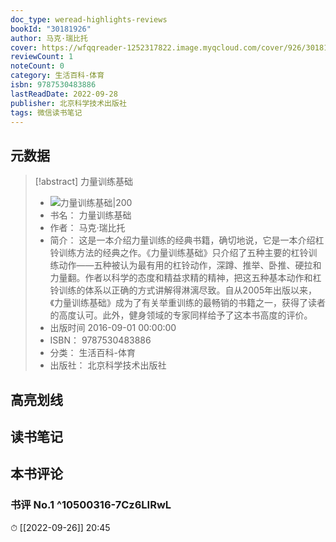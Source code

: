 ```yaml
---
doc_type: weread-highlights-reviews
bookId: "30181926"
author: 马克·瑞比托
cover: https://wfqqreader-1252317822.image.myqcloud.com/cover/926/30181926/t7_30181926.jpg
reviewCount: 1
noteCount: 0
category: 生活百科-体育
isbn: 9787530483886
lastReadDate: 2022-09-28
publisher: 北京科学技术出版社
tags: 微信读书笔记
---
```


## 元数据

> [!abstract] 力量训练基础
> - ![ 力量训练基础|200](https://wfqqreader-1252317822.image.myqcloud.com/cover/926/30181926/t7_30181926.jpg)
> - 书名： 力量训练基础
> - 作者： 马克·瑞比托
> - 简介： 这是一本介绍力量训练的经典书籍，确切地说，它是一本介绍杠铃训练方法的经典之作。《力量训练基础》只介绍了五种主要的杠铃训练动作——五种被认为最有用的杠铃动作，深蹲、推举、卧推、硬拉和力量翻。作者以科学的态度和精益求精的精神，把这五种基本动作和杠铃训练的体系以正确的方式讲解得淋漓尽致。自从2005年出版以来，《力量训练基础》成为了有关举重训练的最畅销的书籍之一，获得了读者的高度认可。此外，健身领域的专家同样给予了这本书高度的评价。
> - 出版时间 2016-09-01 00:00:00
> - ISBN： 9787530483886
> - 分类： 生活百科-体育
> - 出版社： 北京科学技术出版社

## 高亮划线

## 读书笔记

## 本书评论

### 书评 No.1  ^10500316-7Cz6LIRwL
⏱ [[2022-09-26]]  20:45
